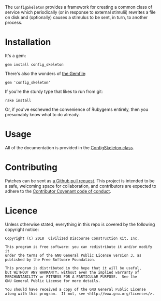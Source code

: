 The `ConfigSkeleton` provides a framework for creating a common class of
service which periodically (or in response to external stimulii) rewrites
a file on disk and (optionally) causes a stimulus to be sent, in turn, to
another process.


# Installation

It's a gem:

    gem install config_skeleton

There's also the wonders of [the Gemfile](http://bundler.io):

    gem 'config_skeleton'

If you're the sturdy type that likes to run from git:

    rake install

Or, if you've eschewed the convenience of Rubygems entirely, then you
presumably know what to do already.


# Usage

All of the documentation is provided in the [ConfigSkeleton class](https://rubydoc.info/gems/config_skeleton/ConfigSkeleton).


# Contributing

Patches can be sent as [a Github pull
request](https://github.com/discourse/config_skeleton).  This project is
intended to be a safe, welcoming space for collaboration, and contributors
are expected to adhere to the [Contributor Covenant code of
conduct](CODE_OF_CONDUCT.md).


# Licence

Unless otherwise stated, everything in this repo is covered by the following
copyright notice:

    Copyright (C) 2018  Civilized Discourse Construction Kit, Inc.

    This program is free software: you can redistribute it and/or modify it
    under the terms of the GNU General Public License version 3, as
    published by the Free Software Foundation.

    This program is distributed in the hope that it will be useful,
    but WITHOUT ANY WARRANTY; without even the implied warranty of
    MERCHANTABILITY or FITNESS FOR A PARTICULAR PURPOSE.  See the
    GNU General Public License for more details.

    You should have received a copy of the GNU General Public License
    along with this program.  If not, see <http://www.gnu.org/licenses/>.
